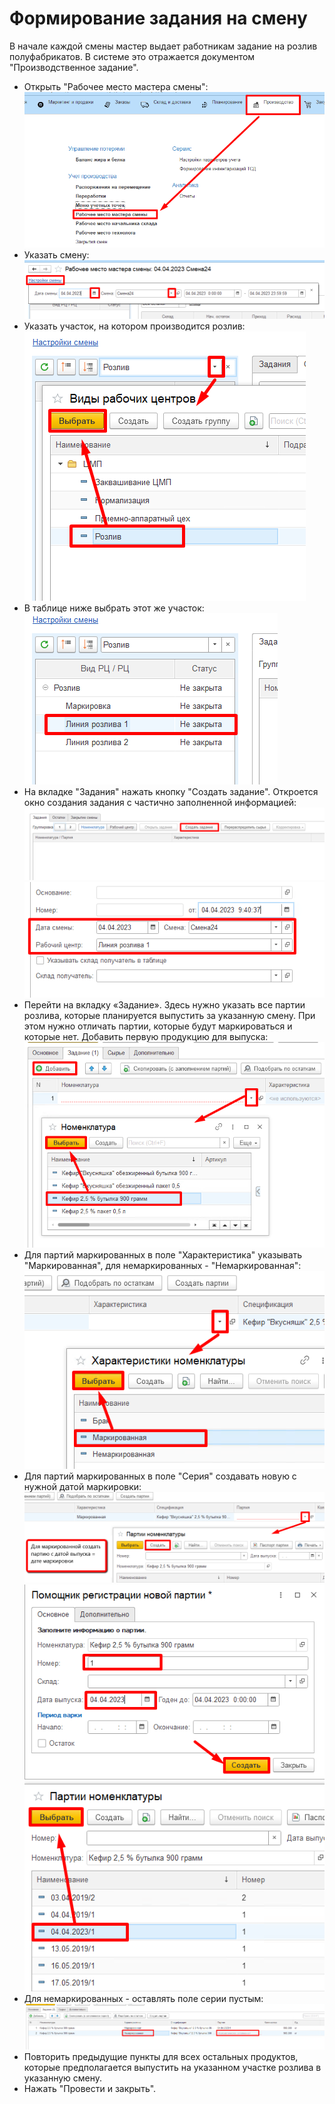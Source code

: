 # Формирование задания на смену


В начале каждой смены мастер выдает работникам задание на розлив полуфабрикатов. В системе это отражается документом "Производственное задание".


-   Открыть "Рабочее место мастера смены":      
![](TaskForShift.assets/1.png)
-   Указать смену:  
![](TaskForShift.assets/2.png)
-   Указать участок, на котором производится розлив:  
![](TaskForShift.assets/3.png)
-   В таблице ниже выбрать этот же участок:  
![](TaskForShift.assets/4.png)
-   На вкладке "Задания" нажать кнопку "Создать задание". Откроется окно создания задания с частично заполненной информацией:  
![](TaskForShift.assets/5.png)  
![](TaskForShift.assets/6.png)
-   Перейти на вкладку «Задание». Здесь нужно указать все партии розлива,
    которые планируется выпустить за указанную смену. При этом нужно отличать партии, которые будут маркироваться и которые нет. Добавить первую продукцию для выпуска:  
![](TaskForShift.assets/7.png)
-   Для партий маркированных в поле "Характеристика" указывать "Маркированная", для немаркированных - "Немаркированная":  
![](TaskForShift.assets/8.png)
-   Для партий маркированных в поле "Серия" создавать новую с нужной датой маркировки:  
![](TaskForShift.assets/9.png)  
![](TaskForShift.assets/10.png)  
![](TaskForShift.assets/11.png)
-   Для немаркированных - оставлять поле серии пустым:  
![](TaskForShift.assets/12.png)
-   Повторить предыдущие пункты для всех остальных продуктов, которые предполагается выпустить на указанном участке розлива в указанную смену.  
-   Нажать "Провести и закрыть".
